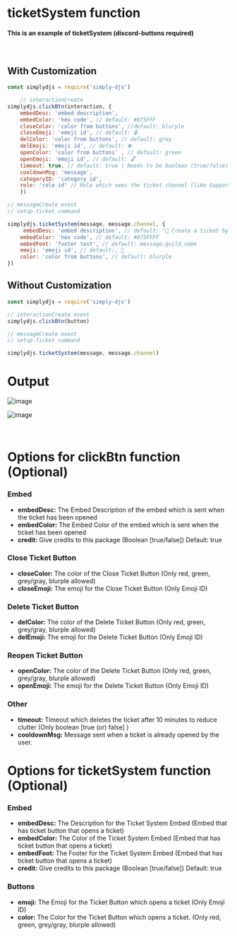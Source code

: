 # ticketSystem function
#### This is an example of ticketSystem (discord-buttons required)
<br>

## With Customization
```js
const simplydjs = require('simply-djs')

    // interactionCreate
simplydjs.clickBtn(interaction, {
    embedDesc: 'embed description',
    embedColor: 'hex code', // default: #075FFF
    closeColor: 'color from buttons', //default: blurple
    closeEmoji: 'emoji id', // default: 🔒
    delColor: 'color from buttons', // default: grey
    delEmoji: 'emoji id', // default: ❌
    openColor: 'color from buttons' , // default: green
    openEmoji: 'emoji id', // default: 🔓
    timeout: true, // default: true | Needs to be boolean (true/false)
    cooldownMsg: 'message',
    categoryID: 'category id',
    role: 'role id' // Role which sees the ticket channel (like Support Role)
    })

// messageCreate event
// setup-ticket command

simplydjs.ticketSystem(message, message.channel, {
     embedDesc: 'embed description', // default: '🎫 Create a ticket by clicking the button 🎫'
    embedColor: 'hex code', // default: #075FFFF
    embedFoot: 'footer text', // default: message.guild.name
    emoji: 'emoji id', // default:, 🎫
    color: 'color from buttons', // default: blurple
})
```
## Without Customization
```js
const simplydjs = require('simply-djs')

// interactionCreate event
simplydjs.clickBtn(button)

// messageCreate event
// setup-ticket command

simplydjs.ticketSystem(message, message.channel)
```
# Output
![image](https://user-images.githubusercontent.com/71836991/127871121-30c49c7f-7b18-48df-bb93-969213817e19.png)

![image](https://user-images.githubusercontent.com/71836991/127871158-f13ee7a9-8cbe-415c-8e54-49c197accb32.png)

<br>

# Options for clickBtn function (Optional)
### Embed
- **embedDesc:** The Embed Description of the embed which is sent when the ticket has been opened
- **embedColor:** The Embed Color of the embed which is sent when the ticket has been opened
- **credit:** Give credits to this package (Boolean [true/false]) Default: true

### Close Ticket Button
- **closeColor:** The color of the Close Ticket Button (Only red, green, grey/gray, blurple allowed)
- **closeEmoji:** The emoji for the Close Ticket Button (Only Emoji ID)

### Delete Ticket Button
- **delColor:** The color of the Delete Ticket Button (Only red, green, grey/gray, blurple allowed)
- **delEmoji:** The emoji for the Delete Ticket Button (Only Emoji ID)

### Reopen Ticket Button
- **openColor:** The color of the Delete Ticket Button (Only red, green, grey/gray, blurple allowed)
- **openEmoji:** The emoji for the Delete Ticket Button (Only Emoji ID)

### Other
- **timeout:** Timeout which deletes the ticket after 10 minutes to reduce clutter (Only boolean [true (or) false] )
- **cooldownMsg:** Message sent when a ticket is already opened by the user.

# Options for ticketSystem function (Optional)
### Embed
- **embedDesc:** The Description for the Ticket System Embed (Embed that has ticket button that opens a ticket)
- **embedColor:** The Color of the Ticket System Embed (Embed that has ticket button that opens a ticket)
- **embedFoot:** The Footer for the Ticket System Embed (Embed that has ticket button that opens a ticket)
- **credit:** Give credits to this package (Boolean [true/false]) Default: true

### Buttons
- **emoji:** The Emoji for the Ticket Button which opens a ticket (Only Emoji ID)
- **color:** The Color for the Ticket Button which opens a ticket. (Only red, green, grey/gray, blurple allowed)
